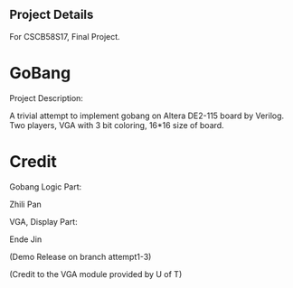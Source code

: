 
## Project Details ##

For CSCB58S17, Final Project.

# GoBang #

Project Description: 

  A trivial attempt to implement gobang on Altera DE2-115 board by Verilog. Two players, VGA with 3 bit coloring, 16*16 size of board.
  
# Credit #

Gobang Logic Part:

  Zhili Pan

VGA, Display Part:

  Ende Jin 
  
  (Demo Release on branch attempt1-3)
  
  (Credit to the VGA module provided by U of T)
	

